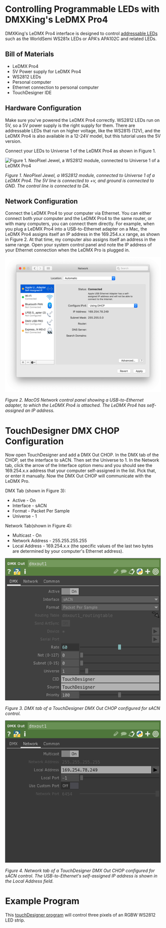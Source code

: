 # Controlling Programmable LEDs with DMXKing's LeDMX Pro4 
DMXKing's LeDMX Pro4 interface is designed to control [addressable LEDs](https://tigoe.github.io/LightProjects/addressable-leds.html) such as the WorldSemi WS281x LEDs or APA's APA102C and related LEDs. 

## Bill of Materials
* LeDMX Pro4
* 5V Power supply for LeDMX Pro4
* WS2812 LEDs
* Personal computer
* Ethernet connection to personal computer
* TouchDesigner IDE

## Hardware Configuration
Make sure you've powered the LeDMX Pro4 correctly. WS2812 LEDs run on 5V, so a 5V power supply is the right supply for them. There are addressable LEDs that run on higher voltage, like the WS2815 (12V), and the LeDMX Pro4 is also available in a 12-24V model, but this tutorial uses the 5V version. 

Connect your LEDs to Universe 1 of the LeDMX Pro4 as shown in Figure 1.

![Figure 1. NeoPixel Jewel, a WS2812 module, connected to Universe 1 of a LeDMX Pro4](img/ledmxpro4-neopixel-jewel.png)

_Figure 1. NeoPixel Jewel, a WS2812 module, connected to Universe 1 of a LeDMX Pro4. The 5V line is connected to +v, and ground is connected to GND. The control line is connected to DA._ 

## Network Configuration
 Connect the LeDMX Pro4 to your computer via Ethernet. You can either connect both your computer and the LeDMX Pro4 to the same router, or with many computers, you can connect them directly. For example, when you plug a LeDMX Pro4 into a USB-to-Ethernet adapter on a Mac, the LeDMX Pro4 assigns itself an IP address in the 169.254.x.x range, as shown in Figure 2. At that time, my computer also assigns itself an address in the same range. Open your system control panel and note the IP address of your Ethernet connection when the LeDMX Pro is plugged in.

 ![Figure 2. MacOS Network control panel showing a USB-to-Ethernet adapter, to which the LeDMX Pro4 is attached.](img/macos-usb-ethernet-control-config.png)

_Figure 2. MacOS Network control panel showing a USB-to-Ethernet adapter, to which the LeDMX Pro4 is attached. The LeDMX Pro4 has self-assigned an IP address._ 

# TouchDesigner DMX CHOP Configuration
Now open TouchDesigner and add a DMX Out CHOP. In the DMX tab of the CHOP, set the interface to sACN. Then set the Universe to 1. In the Network tab, click the arrow of the Interface option menu and you should see the 169.254.x.x address that your computer self-assigned in the list. Pick that, or enter it manually. Now the DMX Out CHOP will communicate with the LeDMX Pro. 

DMX Tab (shown in Figure 3):
* Active - On  
* Interface - sACN
* Format - Packet Per Sample
* Universe - 1

Network Tab(shown in Figure 4):
* Multicast - On
* Network Address - 255.255.255.255
* Local Address - 169.254.x.x (the specific values of the last two bytes are determined by your computer's Ethernet address).


 ![Figure 3. DMX tab of a TouchDesigner DMX Out CHOP configured for sACN control.](img/DMX-CHOP-DMX-tab.png)

_Figure 3. DMX tab of a TouchDesigner DMX Out CHOP configured for sACN control._ 

![Figure 4. Network tab of a TouchDesigner DMX Out CHOP configured for sACN control.](img/DMX-CHOP-network-tab.png)

_Figure 4. Network tab of a TouchDesigner DMX Out CHOP configured for sACN control. The USB-to-Ethernet's self-assigned IP address is shown in the Local Address field._ 

# Example Program
This [touchDesigner program](../TouchDesigner-Examples/LeDMX-pro-RGBW_Fixtures.toe)  will control three pixels of an RGBW WS2812 LED strip. 
